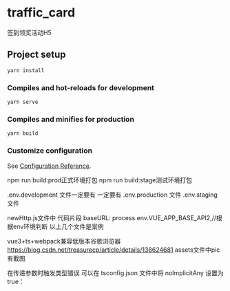 # traffic_card

签到领奖活动H5

## Project setup
```
yarn install
```

### Compiles and hot-reloads for development
```
yarn serve
```

### Compiles and minifies for production
```
yarn build
```

### Customize configuration
See [Configuration Reference](https://cli.vuejs.org/config/).


npm run build:prod正式环境打包
npm run build:stage测试环境打包

.env.development 文件一定要有 一定要有
.env.production  文件
.env.staging    文件

newHttp.js文件中 代码片段 baseURL: process.env.VUE_APP_BASE_API2,//根据env环境判断
以上几个文件是案例


vue3+ts+webpack兼容低版本谷歌浏览器  https://blog.csdn.net/treasurecp/article/details/138624681  assets文件中pic有截图


在传递参数时触发类型错误 可以在 tsconfig.json 文件中将 noImplicitAny 设置为 true：
